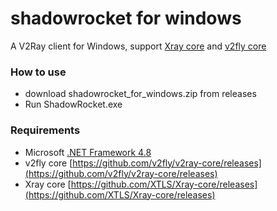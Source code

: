 # shadowrocket for windows
A V2Ray client for Windows, support [Xray core](https://github.com/XTLS/Xray-core) and [v2fly core](https://github.com/v2fly/v2ray-core)

### How to use
- download shadowrocket_for_windows.zip from releases
- Run ShadowRocket.exe

### Requirements  
- Microsoft [.NET Framework 4.8](https://dotnet.microsoft.com/zh-cn/download/dotnet-framework/thank-you/net48-web-installer)
- v2fly core [https://github.com/v2fly/v2ray-core/releases](https://github.com/v2fly/v2ray-core/releases)
- Xray core [https://github.com/XTLS/Xray-core/releases](https://github.com/XTLS/Xray-core/releases)
